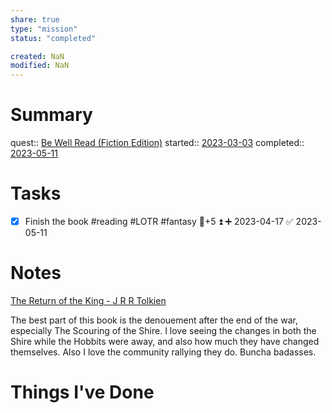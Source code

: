 ```yaml
---
share: true
type: "mission"
status: "completed"

created: NaN 
modified: NaN
---
```

 
# Summary
quest:: [Be Well Read (Fiction Edition)](./Be%20Well%20Read%20(Fiction%20Edition).md)
started:: [2023-03-03](../../00%20-%20Life%20Management%20System/09%20-%20Daily%20Notes/2023-03-03.md)
completed:: [2023-05-11](../../00%20-%20Life%20Management%20System/09%20-%20Daily%20Notes/2023-05-11.md)
# Tasks
- [x] Finish the book #reading #LOTR #fantasy 🥄+5 ⏫ ➕ 2023-04-17 ✅ 2023-05-11
# Notes
[The Return of the King - J R R Tolkien](./The%20Return%20of%20the%20King%20-%20J%20R%20R%20Tolkien.md)

The best part of this book is the denouement after the end of the war, especially The Scouring of the Shire. I love seeing the changes in both the Shire while the Hobbits were away, and also how much they have changed themselves. Also I love the community rallying they do. Buncha badasses.
# Things I've Done